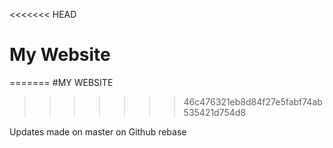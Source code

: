 <<<<<<< HEAD
# My Website	
=======
#MY WEBSITE
>>>>>>> 46c476321eb8d84f27e5fabf74ab535421d754d8

Updates made on master on Github rebase
